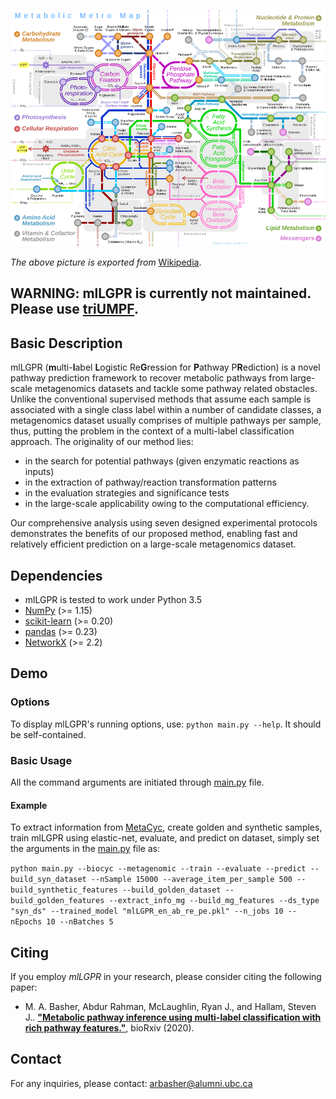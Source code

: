 ![Metabolic_Metro_Map](Metabolic_Metro_Map.png)

_The above picture is exported from_ [Wikipedia](https://en.wikipedia.org/wiki/Metabolic_pathway).

## WARNING: mlLGPR is currently not maintained. Please use [triUMPF](https://github.com/hallamlab/triUMPF).

## Basic Description

mlLGPR (**m**ulti-**l**abel **L**ogistic Re**G**ression for **P**athway P**R**ediction) is a novel pathway prediction framework to recover metabolic pathways from large-scale metagenomics datasets and tackle some pathway related obstacles. Unlike the conventional supervised methods that assume each sample is associated with a single class label within a number of candidate classes, a metagenomics dataset usually comprises of multiple pathways per sample, thus, putting the problem in the context of a multi-label classification approach. The originality of our method lies:
- in the search for potential pathways (given enzymatic reactions as inputs)
- in the extraction of pathway/reaction transformation patterns
- in the evaluation strategies and significance tests
- in the large-scale applicability owing to the computational efficiency. 

Our comprehensive analysis using seven designed experimental protocols demonstrates the benefits of our proposed method, enabling fast and relatively efficient prediction on a large-scale metagenomics dataset. 

## Dependencies

- mlLGPR is tested to work under Python 3.5
- [NumPy](http://www.numpy.org/) (>= 1.15)
- [scikit-learn](https://scikit-learn.org/stable/) (>= 0.20)
- [pandas](http://pandas.pydata.org/) (>= 0.23)
- [NetworkX](https://networkx.github.io/) (>= 2.2)

## Demo

### Options
To display mlLGPR's running options, use: `python main.py --help`. It should be self-contained. 

### Basic Usage
All the command arguments are initiated through [main.py](main.py) file.

#### Example
To extract information from [MetaCyc](https://metacyc.org/), create golden and synthetic samples, train mlLGPR using elastic-net, evaluate, and predict on dataset, simply set the arguments in the [main.py](main.py) file as:

```python main.py --biocyc --metagenomic --train --evaluate --predict --build_syn_dataset --nSample 15000 --average_item_per_sample 500 --build_synthetic_features --build_golden_dataset --build_golden_features --extract_info_mg --build_mg_features --ds_type "syn_ds" --trained_model "mlLGPR_en_ab_re_pe.pkl" --n_jobs 10 --nEpochs 10 --nBatches 5```


## Citing
If you employ *mlLGPR* in your research, please consider citing the following paper:
- M. A. Basher, Abdur Rahman, McLaughlin, Ryan J., and Hallam, Steven J.. **["Metabolic pathway inference using multi-label classification with rich pathway features."](https://www.biorxiv.org/content/10.1101/2020.02.02.919944v1.abstract)**, bioRxiv (2020).

## Contact
For any inquiries, please contact: [arbasher@alumni.ubc.ca](mailto:arbasher@alumni.ubc.ca)
